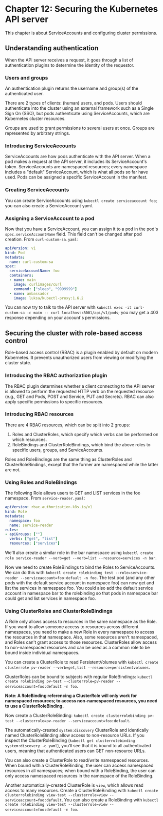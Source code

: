# Chapter 12: Securing the Kubernetes API server

This chapter is about ServiceAccounts and configuring cluster permissions.

## Understanding authentication

When the API server receives a request, it goes through a list of authentication plugins to determine the identity of the requestor.

### Users and groups

An authentication plugin returns the username and group(s) of the authenticated user.

There are 2 types of clients: (human) users, and pods. Users should authenticate into the cluster using an external framework such as a Single Sign On (SSO), but pods authenticate using ServiceAccounts, which are Kubernetes cluster resources.

Groups are used to grant permissions to several users at once. Groups are represented by arbitrary strings.

### Introducing ServiceAccounts

ServiceAccounts are how pods authenticate with the API server. When a pod makes a request at the API server, it includes its ServiceAccount's token. ServiceAccounts are namespaced resources; every namespace includes a "default" ServiceAccount, which is what all pods so far have used. Pods can be assigned a specific ServiceAccount in the manifest.

### Creating ServiceAccounts

You can create ServiceAccounts using `kubectl create serviceaccount foo`; you can also create a ServiceAccount yaml.

### Assigning a ServiceAccount to a pod

Now that you have a ServiceAccount, you can assign it to a pod in the pod's `spec.serviceAccountName` field. This field can't be changed after pod creation. From `curl-custom-sa.yaml`:

```yaml
apiVersion: v1
kind: Pod
metadata:
  name: curl-custom-sa
spec:
  serviceAccountName: foo
  containers:
  - name: main
    image: curlimages/curl
    command: ["sleep", "9999999"]
  - name: ambassador
    image: luksa/kubectl-proxy:1.6.2
```

You can now try to talk to the API server with `kubectl exec -it curl-custom-sa -c main -- curl localhost:8001/api/v1/pods`; you may get a 403 response depending on your account's permissions.

## Securing the cluster with role-based access control

Role-based access control (RBAC) is a plugin enabled by default on modern Kubernetes. It prevents unauthorized users from viewing or modifying the cluster state.

### Introducing the RBAC authorization plugin

The RBAC plugin determines whether a client connecting to the API server is allowed to perform the requested HTTP verb on the requested resource (e.g., GET and Pods, POST and Service, PUT and Secrets). RBAC can also apply specific permissions to specific resources.

### Introducing RBAC resources

There are 4 RBAC resources, which can be split into 2 groups:

1. Roles and ClusterRoles, which specify which verbs can be performed on which resources.
1. RoleBindings and ClusterRoleBindings, which bind the above roles to specific users, groups, and ServiceAccounts.

Roles and RoleBindings are the same thing as ClusterRoles and ClusterRoleBindings, except that the former are namespaced while the latter are not.

### Using Roles and RoleBindings

The following Role allows users to GET and LIST services in the foo namespace. From `service-reader.yaml`:

```yaml
apiVersion: rbac.authorization.k8s.io/v1
kind: Role
metadata:
  namespace: foo
  name: service-reader
rules:
- apiGroups: [""]
  verbs: ["get", "list"]
  resources: ["services"]
```

We'll also create a similar role in the bar namespace using `kubectl create role service-reader --verb=get --verb=list --resource=services -n bar`.

Now we need to create RoleBindings to bind the Roles to ServiceAccounts. We can do this with `kubectl create rolebinding test --role=service-reader --serviceaccount=foo:default -n foo`. The test pod (and any other pods with the default service account in namespace foo) can now get and list the services in namespace foo. You could also add the default service account in namespace bar to the rolebinding so that pods in namespace bar could get and list services in namespace foo.

### Using ClusterRoles and ClusterRoleBindings

A Role only allows access to resources in the same namespace as the Role. If you want to allow someone access to resources across different namespaces, you need to make a new Role in every namespace to access the resources in that namespace. Also, some resources aren't namespaced, and Roles can't grant access to those resources. ClusterRoles allow access to non-namespaced resources and can be used as a common role to be bound inside individual namespaces.

You can create a ClusterRole to read PersistentVolumes with `kubectl create clusterrole pv-reader --verb=get,list --resource=persistentvolumes`.

ClusterRoles can be bound to subjects with regular RoleBindings: `kubectl create rolebinding pv-test --clusterrole=pv-reader --serviceaccount=foo:default -n foo`.

**Note: A RoleBinding referencing a ClusterRole will only work for namespaced resources; to access non-namespaced resources, you need to use a ClusterRoleBinding.**

Now create a ClusterRoleBinding: `kubectl create clusterrolebinding pv-test --clusterrole=pv-reader --serviceaccount=foo:default`.

The automatically-created `system:discovery` ClusterRole and identically named ClusterRoleBinding allow access to non-resource URLs. If you inspect the ClusterRoleBinding (`kubectl get clusterrolebinding system:discovery -o yaml`), you'll see that it is bound to all authenticated users, meaning that authenticated users can GET non-resource URLs.

You can also create a ClusterRole to read/write namespaced resources. When bound with a ClusterRoleBinding, the user can access namespaced resources in all namespaces; when bound with a RoleBinding, the user can only access namespaced resources in the namespace of the RoleBinding.

Another automatically-created ClusterRole is `view`, which allows read access to many resources. Create a ClusterRoleBinding with `kubectl create clusterrolebinding view-test --clusterrole=view --serviceaccount=foo:default`. You can also create a RoleBinding with `kubectl create rolebinding view-test --clusterrole=view --serviceaccount=foo:default -n foo`.
